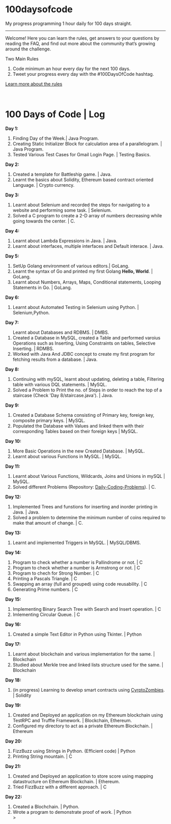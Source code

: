 # 100daysofcode
My progress programming 1 hour daily for 100 days straight.

_____________________________________________________________

Welcome! Here you can learn the rules, get answers to your questions by reading the FAQ, and find out more about the community that’s growing around the challenge.

Two Main Rules

1. Code minimum an hour every day for the next 100 days.<br>
2. Tweet your progress every day with the #100DaysOfCode hashtag.

<a href="https://www.100daysofcode.com"> Learn more about the rules</a>

<br>

<h1> <b> 100 Days of Code | Log </b> </h1>

<b>Day 1:</b>
   <div>
   <ol>
    <li>Finding Day of the Week.| Java Program.</li>
    <li>Creating Static Initializer Block for calculation area of a parallelogram. | Java Program.</li>
    <li>Tested Various Test Cases for Gmail Login Page. | Testing Basics.</li>
   </ol>
  </div>
<b>Day 2:</b>
   <div>
   <ol>
    <li>Created a template for Battleship game. | Java. </li>
    <li>Learnt the basics about Solidity, Ethereum based contract oriented Language. | Crypto currency.</li>
   </ol>
   </div>
<b>Day 3:</b>
   <div>
   <ol>
   <li>Learnt about Selenium and recorded the steps for navigating to a website and performing some task. | Selenium.</li>
   <li>Solved a C program to create a 2-D array of numbers decreasing while going towards the center. | C.</li>
   </ol>
   </div>
<b>Day 4:</b>
  <div>
   <ol>
 <li>Learnt about Lambda Expressions in Java. | Java.</li>
 <li>Learnt about interfaces, multiple interfaces and Default interace. | Java.</li>
      </ol>
   </div>
  <b>Day 5:</b>
  <div>
   <ol>
   <li>SetUp Golang environment of various editors.| GoLang.</li>
   <li>Learnt the syntax of Go and printed my first Golang <b>Hello, World</b>. | GoLang.</li>   
      <li>Learnt about Numbers, Arrays, Maps, Conditional statements, Looping Statements in Go. | GoLang.</li>
   </ol>
</div>

<b>Day 6:</b>
<div>
<ol>
<li>Learnt about Automated Testing in Selenium using Python. | Selenium,Python.</li>
</ol>
</div>

<b>Day 7:</b>
<div>
<ol
<li>Learnt about Databases and RDBMS. | DMBS.</li>
<li>Created a Database in MySQL, created a Table and performed varoius Operations such as Inserting, Using Constraints on tables, Selective Inserting. | RDMBS. </li>
<li>Worked with Java And JDBC concept to create my first program for fetching results from a database. | Java.</li>
</ol>
</div> 

<b>Day 8:</b>
<div>
<ol>
<li>Continuing with mySQL, learnt about updating, deleting a table, Filtering table with various DQL statements. | MySQL.</li>
<li>Solved a Problem to Print the no. of Steps in order to reach the top of a staircase (Check 'Day 8/staircase.java'). | Java. </li>
</ol>
</div>

<b>Day 9:</b>
<div>
<ol>
<li>Created a Database Schema consisting of Primary key, foreign key, composite primary keys. | MySQL.</li>
<li>Populated the Database with Values and linked them with their corresponding Tables based on their foreign keys | MySQL. </li>
</ol>
</div>

<b>Day 10:</b>
<div>
<ol>
<li>More Basic Operations in the new Created Database. | MySQL.</li>
<li>Learnt about various Functions in MySQL. | MySQL. </li>
</ol>
</div>

<b>Day 11:</b>
<div>
<ol>
<li>Learnt about Various Functions, Wildcards, Joins and Unions in mySQL | MySQL.</li>
<li>Solved different Problems (Repository: <a href="https://github.com/ashwinidotx/Daily-Coding-Problmes"> Daily-Coding-Problems</a>). | C. </li>
</ol>
</div>

<b>Day 12:</b>
<div>
<ol>
<li>Implemented Trees and funstions for inserting and inorder printing in Java. | Java.</li>
<li>Solved a problem to determine the minimum number of coins required to make that amount of change. | C. </li>
</ol>
</div>

<b>Day 13:</b>
<div>
<ol>
<li>Learnt and implemented Triggers in MySQL. | MySQL/DBMS.</li>
</ol>
</div>

<b>Day 14:</b>
<div>
<ol>
<li>Program to check whether a number is Pallindrome or not. | C</li>
<li>Program to check whether a number is Armstrong or not. | C</li>
<li>Program to chech for Strong Number. | C</li>
<li>Printing a Pascals Triangle. | C</li>
<li>Swapping an array (full and grouped) using code reusability. | C</li>
<li>Generating Prime numbers. | C</li>
</ol>
</div>
<b>Day 15:</b>
<div>
<ol>
<li>Implementing Binary Search Tree with Search and Insert operation. | C</li>
<li>Imlementing Circular Queue. | C</li>
</ol>
</div>

<b>Day 16:</b>
<div>
<ol>
<li>Created a simple Text Editor in Python using Tkinter. | Python</li>
</ol>
</div>

<b>Day 17:</b>
<div>
<ol>
<li>Learnt about blockchain and various implementation for the same. | Blockchain</li>
<li>Studied about Merkle tree and linked lists structure used for the same. | Blockchain</li>
</ol>
</div>
<b>Day 18:</b>
<div>
<ol>
<li>(in progress) Learning to develop smart contracts using <a href="http://cryptozombies.io/">CyrptoZombies</a>. | Solidity</li>
</ol>
</div>

<b>Day 19:</b>
<div>
<ol>
<li>Created and Deployed an application on my Ethereum blockchain using TestRPC and Truffle Framework. | Blockchain, Ethereum.</li>
<li>Configured my directory to act as a private Ethereum Blockchain. | Ethereum</li>
</ol>
</div>

<b>Day 20:</b>
<div>
<ol>
<li>FizzBuzz using Strings in Python. (Efficient code) | Python</li>
<li>Printing String mountain. | C</li>
</ol>
</div>

<b>Day 21:</b>
<div>
<ol>
<li>Created and Deployed an application to store score using mapping datastructure on Ethereum Blockchain. | Ethereum.</li>
<li>Tried FizzBuzz with a different approach. | C</li>
</ol>
</div>

<b>Day 22:</b>
<div>
<ol>
<li>Created a Blochchain. | Python.</li>
<li>Wrote a program to demonstrate proof of work. | Python</li>>
</ol>
</div>